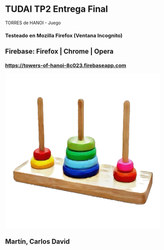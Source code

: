 # TUDAI TP2 Entrega Final

TORRES de HANOI - Juego
### Testeado en Mozilla Firefox (Ventana Incognito)

## Firebase: Firefox | Chrome | Opera
### https://towers-of-hanoi-8c023.firebaseapp.com 

<p align="center">
  <img width="500" height="500" src="https://github.com/DavidRnR/unicen-visualizacion/blob/master/TP2/EntregaFinal/img/hanoi.png">
</p>

## Martín, Carlos David
